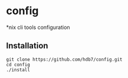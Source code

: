# config
*nix cli tools configuration

## Installation
```
git clone https://github.com/hdb7/config.git
cd config
./install
```
